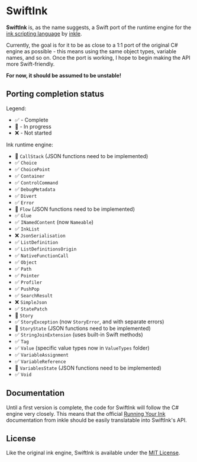 # SwiftInk

**SwiftInk** is, as the name suggests, a Swift port of the runtime engine
for the [ink scripting language](https://github.com/inkle/ink) by [inkle](https://www.inklestudios.com).

Currently, the goal is for it to be as close to a 1:1 port of the original
C# engine as possible - this means using the same object types, variable names,
and so on. Once the port is working, I hope to begin making the API more Swift-friendly.

**For now, it should be assumed to be unstable!**

## Porting completion status
Legend:
- ✅ - Complete
- 📝 - In progress
- ❌ - Not started

Ink runtime engine:
- 📝 `CallStack` (JSON functions need to be implemented)
- ✅ `Choice`
- ✅ `ChoicePoint`
- ✅ `Container`
- ✅ `ControlCommand`
- ✅ `DebugMetadata`
- ✅ `Divert`
- ✅ `Error`
- 📝 `Flow` (JSON functions need to be implemented)
- ✅ `Glue`
- ✅ `INamedContent` (now `Nameable`)
- ✅ `InkList`
- ❌ `JsonSerialisation`
- ✅ `ListDefinition`
- ✅ `ListDefinitionsOrigin`
- ✅ `NativeFunctionCall`
- ✅ `Object`
- ✅ `Path`
- ✅ `Pointer`
- ✅ `Profiler`
- ✅ `PushPop`
- ✅ `SearchResult`
- ❌ `SimpleJson`
- ✅ `StatePatch`
- 📝 `Story`
- ✅ `StoryException` (now `StoryError`, and with separate errors)
- 📝 `StoryState` (JSON functions need to be implemented)
- ✅ `StringJoinExtension` (uses built-in Swift methods)
- ✅ `Tag`
- ✅ `Value` (specific value types now in `ValueTypes` folder)
- ✅ `VariableAssignment`
- ✅ `VariableReference`
- 📝 `VariablesState` (JSON functions need to be implemented)
- ✅ `Void`


## Documentation
Until a first version is complete, the code for SwiftInk will follow the C# engine
very closely. This means that the official [Running Your Ink](https://github.com/inkle/ink/blob/master/Documentation/RunningYourInk.md)
documentation from inkle should be easily translatable into SwiftInk's API.

## License
Like the original ink engine, SwiftInk is available under the [MIT License](LICENSE.md).
